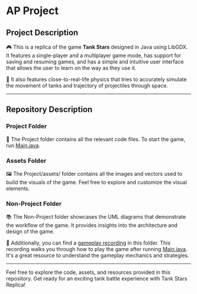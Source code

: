 # AP Project

## Project Description
🎮 This is a replica of the game **Tank Stars** designed in Java using LibGDX. It features a single-player and a multiplayer game mode, has support for saving and resuming games, and has a simple and intuitive user interface that allows the user to learn on the way as they use it.

🚀 It also features close-to-real-life physics that tries to accurately simulate the movement of tanks and trajectory of projectiles through space.

---

## Repository Description
### Project Folder
📂 The Project folder contains all the relevant code files. To start the game, run [Main.java](https://github.com/latentghost/AP_Project/blob/main/Project/core/src/com/tankstars/Main.java).

### Assets Folder
🖼️ The Project/assets/ folder contains all the images and vectors used to build the visuals of the game. Feel free to explore and customize the visual elements.

### Non-Project Folder
📚 The Non-Project folder showcases the UML diagrams that demonstrate the workflow of the game. It provides insights into the architecture and design of the game.

🎥 Additionally, you can find a [gameplay recording](https://github.com/latentghost/AP_Project/blob/main/Non_Project/game_recording.mov.zip) in this folder. This recording walks you through how to play the game after running [Main.java](https://github.com/latentghost/AP_Project/blob/main/Project/core/src/com/tankstars/Main.java). It's a great resource to understand the gameplay mechanics and strategies.

---

Feel free to explore the code, assets, and resources provided in this repository. Get ready for an exciting tank battle experience with Tank Stars Replica! 
